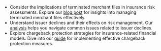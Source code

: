 - Consider the implications of terminated merchant files in insurance risk assessments. Explore our [blog post](https://emerchantauthority.com/blog/match-list-terminated-merchant-file/) for insights into managing terminated merchant files effectively.
- Understand issuer declines and their effects on risk management. Our [analysis](https://emerchantauthority.com/blog/reasons-why-issuer-declines-happen/) helps you navigate common issues related to issuer declines.
- Explore chargeback protection strategies for insurance-related financial models. Dive into our [guide](https://emerchantauthority.com/blog/what-is-ecommerce-business-chargeback-protection/) for implementing effective chargeback protection measures.

